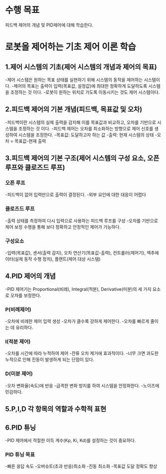 # 수행 목표
피드백 제어의 개념 및 PID제어에 대해 학습한다.

# 로봇을 제어하는 기초 제어 이론 학습
## 1.제어 시스템의 기초(제어 시스템의 개념과 제어의 목표)
-제어 시스템은 원하는 목표 상태를 실현하기 위해 시스템의 동작을 제어하는 시스템이다.
-제어의 목표는 출력이 입력(목표값, 설정값)에 최대한 정확하게 도달하도록 시스템을 조정하는 것 이다.
-로봇이 원하는 위치로 가도록 이동시키는 것도 제어 시스템이다.

## 2.피드백 제어의 기본 개념(피드백, 목표값 및 오차)
-피드백이란 시스템의 실제 출력을 감지해 이를 목표값과 비교하고, 오차를 기반으로 시스템을 조정하는 것 이다.
-피드백 제어는 오차를 최소화하는 방향으로 제어 신호를 생성하여 시스템을 조정한다.
-목표값: 도달하고자 하는 값
-출력: 현재 시스템의 상태
-오차 = 목표값-현재 출력

## 3.피드백 제어의 기본 구조(제어 시스템의 구성 요소, 오픈 루프와 클로즈드 루프)
### 오픈 루프
-피드백이 없어 입력만으로 출력이 결정된다.
-외부 요인에 대한 대응이 어렵다
### 클로즈드 루프
-출력 상태를 측정하여 다시 입력으로 사용하는 피드백 루프를 구성
-오차를 기반으로 제어 보정 수행을 통해 보다 정확하고 안정적인 제어가 가능하다.
### 구성요소
-입력(목표값), 센서(출력 감지), 오차 연산기(목표값-출력), 컨트롤러(제어기), 엑추에이터(실제 동작 수행 장치), 플랜트(제어 대상 시스템)

## 4.PID 제어의 개념
-PID 제어기는 Proportional(비례), Integral(적분), Derivative(미분)의 세 가지 요소로 오차를 보정한다.
### P(비례제어)
-오차에 비례한 제어 입력 생성
-오차가 클수록 강하게 제어한다.
-오차를 빠르게 줄이는 데 유리하다.
### I(적분 제어)
-오차를 시간에 따라 누적하여 제어
-잔류 오차 제거에 효과적이다.
-너무 크면 과도한 누적으로 인해 진동이 발생하게 되는 단점이 있다.
### D(미분 제어)
-오차 변화율(속도)에 반응
-급격한 변화 방지를 하여 시스템을 안정화한다.
-노이즈에 민감하다.

## 5.P,I,D 각 항목의 역할과 수학적 표현


## 6.PID 튜닝
-PID 제어에서 적절한 이득 계수(Kp, Ki, Kd)를 설정하는 것이 중요하다.
### PID 튜닝 목표
-빠른 응답 속도
-오버슈트(초과 반응)최소화
-진동 최소화
-목표값 도달 정확도 향상